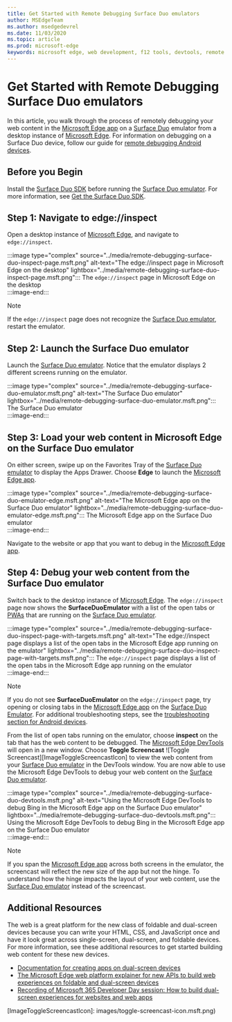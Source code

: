 ```yaml
---
title: Get Started with Remote Debugging Surface Duo emulators
author: MSEdgeTeam
ms.author: msedgedevrel
ms.date: 11/03/2020
ms.topic: article
ms.prod: microsoft-edge
keywords: microsoft edge, web development, f12 tools, devtools, remote debugging, android, surface duo
---
```

# Get Started with Remote Debugging Surface Duo emulators  

In this article, you walk through the process of remotely debugging your web content in the [Microsoft Edge app][AndroidEdge] on a [Surface Duo][SurfaceDuo] emulator from a desktop instance of [Microsoft Edge][DesktopEdge].  For information on debugging on a Surface Duo device, follow our guide for [remote debugging Android devices][RemoteDebuggingAndroid].  

## Before you Begin  

Install the [Surface Duo SDK][DuoSdk] before running the [Surface Duo emulator][DuoEmulator].  For more information, see [Get the Surface Duo SDK][DuoSdkdocs].  

## Step 1: Navigate to edge://inspect  

Open a desktop instance of [Microsoft Edge][DesktopEdge], and navigate to `edge://inspect`.  

:::image type="complex" source="../media/remote-debugging-surface-duo-inspect-page.msft.png" alt-text="The edge://inspect page in Microsoft Edge on the desktop" lightbox="../media/remote-debugging-surface-duo-inspect-page.msft.png":::
   The `edge://inspect` page in Microsoft Edge on the desktop  
:::image-end:::

> [!NOTE]
> If the `edge://inspect` page does not recognize the [Surface Duo emulator][DuoEmulator], restart the emulator.  

## Step 2: Launch the Surface Duo emulator  

Launch the [Surface Duo emulator][DuoEmulator].  Notice that the emulator displays 2 different screens running on the emulator.  

:::image type="complex" source="../media/remote-debugging-surface-duo-emulator.msft.png" alt-text="The Surface Duo emulator" lightbox="../media/remote-debugging-surface-duo-emulator.msft.png":::
   The Surface Duo emulator  
:::image-end:::  

## Step 3: Load your web content in Microsoft Edge on the Surface Duo emulator  

On either screen, swipe up on the Favorites Tray of the [Surface Duo emulator][DuoEmulator] to display the Apps Drawer.  Choose **Edge** to launch the [Microsoft Edge app][AndroidEdge].  

:::image type="complex" source="../media/remote-debugging-surface-duo-emulator-edge.msft.png" alt-text="The Microsoft Edge app on the Surface Duo emulator" lightbox="../media/remote-debugging-surface-duo-emulator-edge.msft.png":::
   The Microsoft Edge app on the Surface Duo emulator  
:::image-end:::  

Navigate to the website or app that you want to debug in the [Microsoft Edge app][AndroidEdge].  

## Step 4: Debug your web content from the Surface Duo emulator  

Switch back to the desktop instance of [Microsoft Edge][DesktopEdge].  The `edge://inspect` page now shows the **SurfaceDuoEmulator** with a list of the open tabs or [PWAs][PwaDocs] that are running on the [Surface Duo emulator][DuoEmulator].  

:::image type="complex" source="../media/remote-debugging-surface-duo-inspect-page-with-targets.msft.png" alt-text="The edge://inspect page displays a list of the open tabs in the Microsoft Edge app running on the emulator" lightbox="../media/remote-debugging-surface-duo-inspect-page-with-targets.msft.png":::
   The `edge://inspect` page displays a list of the open tabs in the Microsoft Edge app running on the emulator  
:::image-end:::  

> [!NOTE]
> If you do not see **SurfaceDuoEmulator** on the `edge://inspect` page, try opening or closing tabs in the [Microsoft Edge app][AndroidEdge] on the [Surface Duo Emulator][DuoEmulator].  For additional troubleshooting steps, see the [troubleshooting section for Android devices][TroubleshootingAndroid].  

From the list of open tabs running on the emulator, choose **inspect** on the tab that has the web content to be debugged.  The [Microsoft Edge DevTools][DevToolsDocs] will open in a new window.  Choose **Toggle Screencast** ![Toggle Screencast][ImageToggleScreencastIcon] to view the web content from your [Surface Duo emulator][DuoEmulator] in the DevTools window.  You are now able to use the Microsoft Edge DevTools to debug your web content on the [Surface Duo emulator][DuoEmulator].  

:::image type="complex" source="../media/remote-debugging-surface-duo-devtools.msft.png" alt-text="Using the Microsoft Edge DevTools to debug Bing in the Microsoft Edge app on the Surface Duo emulator" lightbox="../media/remote-debugging-surface-duo-devtools.msft.png":::
   Using the Microsoft Edge DevTools to debug Bing in the Microsoft Edge app on the Surface Duo emulator  
:::image-end:::  

> [!NOTE]
> If you span the [Microsoft Edge app][AndroidEdge] across both screens in the emulator, the screencast will reflect the new size of the app but not the hinge.  To understand how the hinge impacts the layout of your web content, use the [Surface Duo emulator][DuoEmulator] instead of the screencast.  

## Additional Resources  

The web is a great platform for the new class of foldable and dual-screen devices because you can write your HTML, CSS, and JavaScript once and have it look great across single-screen, dual-screen, and foldable devices.  For more information, see these additional resources to get started building web content for these new devices.  

*   [Documentation for creating apps on dual-screen devices][DualScreenDocs]
*   [The Microsoft Edge web platform explainer for new APIs to build web experiences on foldable and dual-screen devices][WebPlatformExplainer]
*   [Recording of Microsoft 365 Developer Day session: How to build dual-screen experiences for websites and web apps][DeveloperDay]

<!-- image links -->  

[ImageToggleScreencastIcon]: images/toggle-screencast-icon.msft.png)  

<!-- links -->  

[RemoteDebuggingAndroid]: /microsoft-edge/devtools-guide-chromium/remote-debugging/index "Get Started with Remote Debugging Android Devices | Microsoft Docs"  
[PwaDocs]: /microsoft-edge/progressive-web-apps-chromium/index "Progressive Web Apps on Windows | Microsoft Docs"  
[DevToolsDocs]: /microsoft-edge/devtools-guide-chromium "Microsoft Edge (Chromium) Developer Tools | Microsoft Docs"  
[TroubleshootingAndroid]: /microsoft-edge/devtools-guide-chromium/remote-debugging/index#troubleshooting-devtools-is-not-detecting-the-android-device "Troubleshooting: DevTools is not detecting the Android device | Microsoft Docs"  


[DuoEmulator]: /dual-screen/android/use-emulator "Use the Surface DUo emulator | Microsoft Docs"  
[DuoSdk]: https://www.microsoft.com/download/details.aspx?id=100847 "Surface Duo SDK Preview Release | Microsoft Docs"  
[DuoSdkDocs]: /dual-screen/android/get-duo-sdk "Get the Surface Duo SDK | Microsoft Docs"  
[DualScreenDocs]: /dual-screen/ "Create apps for dual-screen devices | Microsoft Docs"  

[AndroidEdge]: https://play.google.com/store/apps/details?id=com.microsoft.emmx "Microsoft Edge Android app | GooglePlay Store"  

[SurfaceDuo]: https://www.microsoft.com/surface/devices/surface-duo "Introducing Surface Duo | Microsoft"  
[DesktopEdge]: https://www.microsoft.com/edge/ "Introducing the new Microsoft Edge | Microsoft"  

[WebPlatformExplainer]: https://github.com/MicrosoftEdge/MSEdgeExplainers/blob/master/Foldables/explainer.md "Web Platform Primitives for Enlightened Experiences on Foldable Devices | GitHub"  

[DeveloperDay]: https://youtu.be/DXrZWsqXPVc "How to build dual-screen experiences for the website and web apps | YouTube"  
